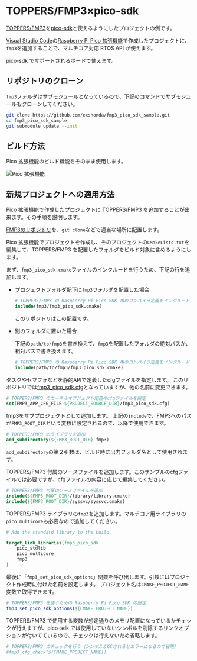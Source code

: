 
# TOPPERS/FMP3×pico-sdk

[TOPPERS/FMP3](https://github.com/toppers/fmp3_raspberrypi_pico)を[pico-sdk](https://github.com/raspberrypi/pico-sdk)と使えるようにしたプロジェクトの例です。

[Visual Studio Code](https://code.visualstudio.com/)の[Raspberry Pi Pico 拡張機能](https://github.com/raspberrypi/pico-vscode)で作成したプロジェクトに、`fmp3`を追加することで、マルチコア対応 RTOS API が使えます。

pico-sdk でサポートされるボードで使えます。

## リポジトリのクローン

`fmp3`フォルダはサブモジュールとなっているので、下記のコマンドでサブモジュールもクローンしてください。

```bash
git clone https://github.com/exshonda/fmp3_pico_sdk_sample.git
cd fmp3_pico_sdk_sample
git submodule update --init
```

## ビルド方法

Pico 拡張機能のビルド機能をそのまま使用します。

![Pico 拡張機能](images/pico_extention_compile.png)

## 新規プロジェクトへの適用方法

Pico 拡張機能で作成したプロジェクトに TOPPERS/FMP3 を追加することが出来ます。その手順を説明します。

[FMP3のリポジトリ](https://github.com/exshonda/fmp3_pico_sdk)を、`git clone`などで適当な場所に配置します。

Pico 拡張機能でプロジェクトを作成し、そのプロジェクトの`CMakeLists.txt`を編集して、TOPPERS/FMP3 を配置したフォルダをビルド対象に含めるようにします。

まず、`fmp3_pico_sdk.cmake`ファイルのインクルードを行うため、下記の行を追加します。

- プロジェクトフォルダ配下に`fmp3`フォルダを配置した場合

    ```cmake
    # TOPPERS/FMP3 の Raspberry Pi Pico SDK 用のコンパイラ定義をインクルード
    include(fmp3/fmp3_pico_sdk.cmake)
    ```

    このリポジトリはこの配置です。

- 別のフォルダに置いた場合

    下記の`path/to/fmp3`を書き換えて、`fmp3`を配置したフォルダの絶対パスか、相対パスで書き換えます。

    ```cmake
    # TOPPERS/FMP3 の Raspberry Pi Pico SDK 用のコンパイラ定義をインクルード
    include(path/to/fmp3/fmp3_pico_sdk.cmake)
    ```

タスクやセマフォなどを静的APIで定義したcfgファイルを指定します。
このリポジトリでは[fmp3_pico_sdk.cfg](fmp3_pico_sdk.cfg)となっていますが、他の名前に変更できます。

```cmake
# TOPPERS/FMP3 のカーネルオブジェクト定義のcfgファイルを設定
set(FMP3_APP_CFG_FILE ${PROJECT_SOURCE_DIR}/fmp3_pico_sdk.cfg)
```

fmp3をサブプロジェクトとして追加します。
上記の`include`で、FMP3へのパスが`FMP3_ROOT_DIR`という変数に設定されるので、以降で使用できます。

```cmake
# TOPPERS/FMP3 のライブラリを追加
add_subdirectory(${FMP3_ROOT_DIR} fmp3)
```

`add_subdirectory`の第２引数は、ビルド時に出力フォルダ名として使用されます。

TOPPERS/FMP3 付属のソースファイルを追加します。このサンプルのcfgファイルでは必要ですが、cfgファイルの内容に応じて編集してください。

```cmake
# TOPPERS/FMP3 付属のソースファイルを追加
include(${FMP3_ROOT_DIR}/library/library.cmake)
include(${FMP3_ROOT_DIR}/syssvc/syssvc.cmake)
```

TOPPERS/FMP3 ライブラリの`fmp3`を追加します。マルチコア用ライブラリの`pico_multicore`も必要なので追加してください。

```cmake
# Add the standard library to the build

target_link_libraries(fmp3_pico_sdk
    pico_stdlib
    pico_multicore
    fmp3
)
```

最後に「`fmp3_set_pico_sdk_options`」関数を呼び出します。引数にはプロジェクト作成時に付けた名前を設定します。
プロジェクト名は`CMAKE_PROJECT_NAME`変数で取得できます。

```cmake
# TOPPERS/FMP3 を使うための Raspberry Pi Pico SDK の設定
fmp3_set_pico_sdk_options(${CMAKE_PROJECT_NAME})
```

TOPPERS/FMP3 で使用する変数が想定通りのメモリ配置になっているかチェックが行えますが、pico-sdk では使用していないシンボルを削除するリンクオプションが付いてているので、チェックは行えないため省略します。

```cmake
# TOPPERS/FMP3 のチェックを行う（シンボルがGCされるとエラーになるので省略）
#fmp3_cfg_check(${CMAKE_PROJECT_NAME})
```
